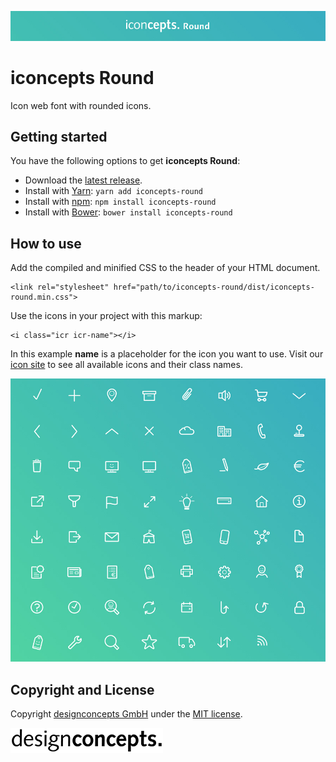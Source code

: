 ![Banner](src/images/banner.jpg)

# iconcepts Round

Icon web font with rounded icons.

## Getting started

You have the following options to get **iconcepts Round**:

* Download the [latest release](https://github.com/designconcepts/iconcepts-round/releases/latest).
* Install with [Yarn](https://yarnpkg.com/en/docs/getting-started): ```yarn add iconcepts-round```
* Install with [npm](https://docs.npmjs.com/getting-started/what-is-npm): ```npm install iconcepts-round```
* Install with [Bower](https://bower.io/): ```bower install iconcepts-round```

## How to use

Add the compiled and minified CSS to the header of your HTML document.

```
<link rel="stylesheet" href="path/to/iconcepts-round/dist/iconcepts-round.min.css">
```

Use the icons in your project with this markup:

```
<i class="icr icr-name"></i>
```

In this example **name** is a placeholder for the icon you want to use. Visit our [icon site](https://designconcepts.github.io/iconcepts-round/) to see all available icons and their class names.

![Icons](src/images/icons.jpg)

## Copyright and License

Copyright [designconcepts GmbH](https://www.designconcepts.de/) under the [MIT license](LICENSE.md).

![designconcepts GmbH](src/images/designconcepts.png)
